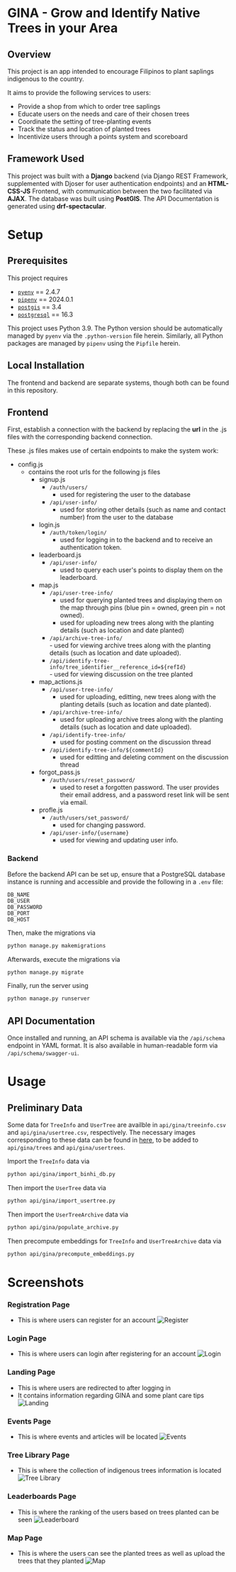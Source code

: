 # GINA - **G**row and **I**dentify Native Trees in your **A**rea

## Overview

This project is an app intended to encourage Filipinos to plant saplings indigenous to the country. 

It aims to provide the following services to users:
- Provide a shop from which to order tree saplings
- Educate users on the needs and care of their chosen trees
- Coordinate the setting of tree-planting events
- Track the status and location of planted trees
- Incentivize users through a points system and scoreboard

## Framework Used

This project was built with a **Django** backend (via Django REST Framework, supplemented with Djoser for user authentication endpoints) and an **HTML-CSS-JS** Frontend, with communication between the two facilitated via **AJAX**. The database was built using **PostGIS**. The API Documentation is generated using **drf-spectacular**.

# Setup

## Prerequisites

This project requires
- [`pyenv`](https://github.com/pyenv/pyenv) == 2.4.7
- [`pipenv`](https://github.com/pypa/pipenv) == 2024.0.1
- [`postgis`](https://github.com/postgis/postgis) == 3.4
- [`postgresql`](https://www.postgresql.org) == 16.3

This project uses Python 3.9. The Python version should be automatically managed by `pyenv` via the `.python-version` file herein. Similarly, all Python packages are managed by `pipenv` using the `Pipfile` herein.

## Local Installation

The frontend and backend are separate systems, though both can be found in this repository.

## Frontend

First, establish a connection with the backend by replacing the **url** in the .js files with the corresponding backend connection.

These .js files makes use of certain endpoints to make the system work:
- config.js
  - contains the root urls for the following js files
    - signup.js
        - `/auth/users/`     
            - used for registering the user to the database
        - `/api/user-info/`  
            - used for storing other details (such as name and contact number) from the user to the database
    - login.js
        - `/auth/token/login/` 
            - used for logging in to the backend and to receive an authentication token.
    - leaderboard.js
        - `/api/user-info/`  
            - used to query each user's points to display them on the leaderboard.
    - map.js
        - `/api/user-tree-info/`  
            - used for querying planted trees and displaying them on the map through pins (blue pin = owned, green pin = not owned).
            - used for uploading new trees along with the planting details (such as location and date planted)
      - `/api/archive-tree-info/`  
              - used for viewing archive trees along with the planting details (such as location and date uploaded).
      - `/api/identify-tree-info/tree_identifier__reference_id=${refId}`  
              - used for viewing discussion on the tree planted
    - map_actions.js
      - `/api/user-tree-info/`  
          - used for uploading, editting, new trees along with the planting details (such as location and date planted).
      - `/api/archive-tree-info/`  
          - used for uploading archive trees along with the planting details (such as location and date uploaded).
      - `/api/identify-tree-info/`
        - used for posting comment on the discussion thread
      - `/api/identify-tree-info/${commentId}`  
        - used for editting and deleting comment on the discussion thread
    - forgot_pass.js
      - `/auth/users/reset_password/`  
          - used to reset a forgotten password. The user provides their email address, and a password reset link will be sent via email.
    - profle.js
      - `/auth/users/set_password/`
          - used for changing password.
      - `/api/user-info/{username}`
          - used for viewing and updating user info.
  
### Backend

Before the backend API can be set up, ensure that a PostgreSQL database instance is running and accessible and provide the following in a `.env` file:

```env
DB_NAME
DB_USER
DB_PASSWORD
DB_PORT
DB_HOST
```

Then, make the migrations via

```bash
python manage.py makemigrations
```

Afterwards, execute the migrations via

```bash
python manage.py migrate
```

Finally, run the server using

```bash
python manage.py runserver
```

## API Documentation

Once installed and running, an API schema is available via the `/api/schema` endpoint in YAML format. It is also available in human-readable form via `/api/schema/swagger-ui`.

# Usage

## Preliminary Data

Some data for `TreeInfo` and `UserTree` are availble in `api/gina/treeinfo.csv` and `api/gina/usertree.csv`, respectively. The necessary images corresponding to these data can be found in [here](https://drive.google.com/drive/folders/1aYAQ2Zn9Vh8ecuGZkpMRnL5CQhvvfar-), to be added to `api/gina/trees` and `api/gina/usertrees`.

Import the `TreeInfo` data via

```bash
python api/gina/import_binhi_db.py
```

Then import the `UserTree` data via

```bash
python api/gina/import_usertree.py
```

Then import the `UserTreeArchive` data via

```bash
python api/gina/populate_archive.py
```
Then precompute embeddings for `TreeInfo` and `UserTreeArchive` data via

```bash
python api/gina/precompute_embeddings.py
```

<!-- TODO: document usage -->

# Screenshots

### Registration Page
- This is where users can register for an account
![Register](screenshots/signup.png)

### Login Page
- This is where users can login after registering for an account
![Login](screenshots/login.png)

### Landing Page
- This is where users are redirected to after logging in
- It contains information regarding GINA and some plant care tips
![Landing](https://github.com/user-attachments/assets/842b6794-d3e7-4851-9621-b23bd7bf56f2)

### Events Page
- This is where events and articles will be located
![Events](screenshots/events.png)

### Tree Library Page
- This is where the collection of indigenous trees information is located
![Tree Library](screenshots/library.png)

### Leaderboards Page
- This is where the ranking of the users based on trees planted can be seen
![Leaderboard](screenshots/leaderboard.png)

### Map Page
- This is where the users can see the planted trees as well as upload the trees that they planted
![Map](screenshots/map.png)
